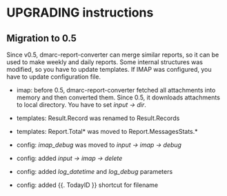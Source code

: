 UPGRADING instructions
======================

Migration to 0.5
----------------

Since v0.5, dmarc-report-converter can merge similar reports, so it can be used to make weekly and
daily reports. Some internal structures was modified, so you have to update templates. If IMAP was
configured, you have to update configuration file.

* imap: before 0.5, dmarc-report-converter fetched all attachments into memory and then converted
  them. Since 0.5, it downloads attachments to local directory. You have to set *input -> dir*.

* templates: Result.Record was renamed to Result.Records

* templates: Report.Total* was moved to Report.MessagesStats.*

* config: *imap_debug* was moved to *input -> imap -> debug*

* config: added *input -> imap -> delete*

* config: added *log_datetime* and *log_debug* parameters

* config: added {{. TodayID }} shortcut for filename
